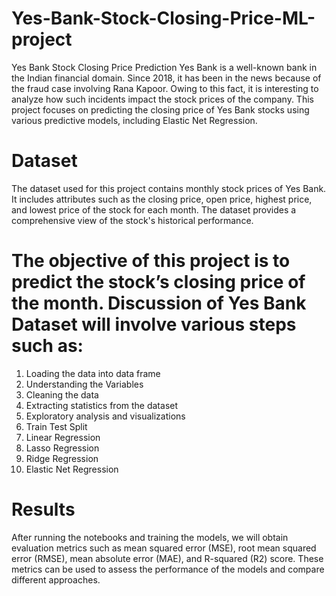 # Yes-Bank-Stock-Closing-Price-ML-project
Yes Bank Stock Closing Price Prediction 
Yes Bank is a well-known bank in the Indian financial domain. Since 2018, it has been in the news because of the fraud case involving Rana Kapoor. Owing to this fact, it is interesting to analyze how such incidents impact the stock prices of the company. This project focuses on predicting the closing price of Yes Bank stocks using various predictive models, including Elastic Net Regression.
# Dataset
The dataset used for this project contains monthly stock prices of Yes Bank. It includes attributes such as the closing price, open price, highest price, and lowest price of the stock for each month. The dataset provides a comprehensive view of the stock's historical performance.
# The objective of this project is to predict the stock’s closing price of the month. Discussion of Yes Bank Dataset will involve various steps such as:
1.  Loading the data into data frame 
2.  Understanding the Variables
3.	Cleaning the data 
4.	Extracting statistics from the dataset 
5.	Exploratory analysis and visualizations
6.	Train Test Split 
7.	Linear Regression 
8.	Lasso Regression 
9.	Ridge Regression 
10.	Elastic Net Regression 

# Results
After running the notebooks and training the models, we will obtain evaluation metrics such as mean squared error (MSE), root mean squared error (RMSE), mean absolute error (MAE), and R-squared (R2) score. These metrics can be used to assess the performance of the models and compare different approaches.
